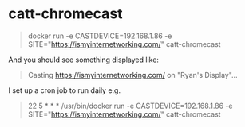 # catt-chromecast

> docker run -e CASTDEVICE=192.168.1.86 -e SITE="https://ismyinternetworking.com/" catt-chromecast

And you should see something displayed like:
> Casting https://ismyinternetworking.com/ on "Ryan's Display"...
 
 
I set up a cron job to run daily e.g.
> 22 5 * * * /usr/bin/docker run -e CASTDEVICE=192.168.1.86 -e SITE="https://ismyinternetworking.com/" catt-chromecast